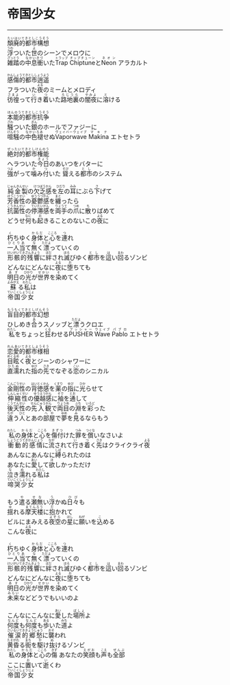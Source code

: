 # 帝国少女
---
<lyric>
<ruby>頽廃的都市構想<rt>たいはいてきとしこうそう</rt></ruby><br/>
<ruby>浮<rt>うわ</rt></ruby>ついた<ruby>世<rt>よ</rt></ruby>のシーンでメロウに<br/>
<ruby>雑踏<rt>ざっとう</rt></ruby>の<ruby>中息衝<rt>なかいきづ</rt></ruby>いた<ruby>Trap<rt>トラップ</rt></ruby> <ruby>Chiptune<rt>チップチューン</rt></ruby>と<ruby>Neon<rt>ネオン</rt></ruby> アラカルト<br/>
<br/>
<ruby>感傷的都市逍遥<rt>かんしょうてきとししょうよう</rt></ruby><br/>
フラついた<ruby>夜<rt>よる</rt></ruby>のミームとメロディ<br/>
<ruby>彷徨<rt>さまよ</rt></ruby>って<ruby>行<rt>い</rt></ruby>き<ruby>着<rt>つ</rt></ruby>いた<ruby>路地裏<rt>ろじうら</rt></ruby>の<ruby>闇夜<rt>やみよ</rt></ruby>に<ruby>溶<rt>と</rt></ruby>ける<br/>
<br/>
<ruby>本能的都市抗争<rt>ほんのうてきとしこうそう</rt></ruby><br/>
<ruby>騒<rt>ざわ</rt></ruby>ついた<ruby>銀<rt>ぎん</rt></ruby>のホールでファジーに<br/>
<ruby>喧騒<rt>けんそう</rt></ruby>の<ruby>中色褪<rt>なかいろあ</rt></ruby>せぬ<ruby>Vaporwave<rt>ヴェイバーウェイブ</rt></ruby> <ruby>Makina<rt>マキナ</rt></ruby> エトセトラ<br/>
<br/>
<ruby>絶対的都市権能<rt>ぜったいてきとしけんのう</rt></ruby><br/>
ヘラついた<ruby>今日<rt>きょう</rt></ruby>のあいつをバターに<br/>
<ruby>強<rt>つよ</rt></ruby>がって<ruby>噛<rt>か</rt></ruby>み<ruby>付<rt>つ</rt></ruby>いた <ruby>聳<rt>そび</rt></ruby>える<ruby>都市<rt>とし</rt></ruby>のシステム<br/>
<br/>
<ruby>純金製<rt>じゅんきんせい</rt></ruby>の<ruby>欠乏感<rt>けつぼうかん</rt></ruby>を<ruby>左<rt>ひだり</rt></ruby>の<ruby>耳<rt>みみ</rt></ruby>にぶら<ruby>下<rt>さ</rt></ruby>げて<br/>
<ruby>芳香性<rt>ほうこうせい</rt></ruby>の<ruby>憂鬱感<rt>ゆううつかん</rt></ruby>を<ruby>纏<rt>まと</rt></ruby>ったら<br/>
<ruby>抗菌性<rt>こうきんせい</rt></ruby>の<ruby>停滞感<rt>ていたいかん</rt></ruby>を<ruby>両手<rt>りょうて</rt></ruby>の<ruby>爪<rt>つめ</rt></ruby>に<ruby>散<rt>ち</rt></ruby>りばめて<br/>
どうせ<ruby>何<rt>なに</rt></ruby>も<ruby>起<rt>お</rt></ruby>きることのないこの<ruby>夜<rt>よる</rt></ruby>に<br/>
<br/>
<ruby>朽<rt>く</rt></ruby>ちゆく<ruby>身体<rt>からだ</rt></ruby>と<ruby>心<rt>こころ</rt></ruby>を<ruby>連<rt>つ</rt></ruby>れ<br/>
<ruby>一人当<rt>ひとりあ</rt></ruby>て<ruby>無<rt>な</rt></ruby>く<ruby>漂<rt>ただよ</rt></ruby>っていくの<br/>
<ruby>形骸的残響<rt>けいがいてきざんきょう</rt></ruby>に<ruby>絆<rt>ほだ</rt></ruby>され<ruby>滅<rt>ほろ</rt></ruby>びゆく<ruby>都市<rt>とし</rt></ruby>を<ruby>這<rt>は</rt></ruby>い<ruby>回<rt>まわ</rt></ruby>るゾンビ<br/>
どんなにどんなに<ruby>夜<rt>よる</rt></ruby>に<ruby>堕<rt>お</rt></ruby>ちても<br/>
<ruby>明日<rt>あす</rt></ruby>の<ruby>光<rt>ひかり</rt></ruby>が<ruby>世界<rt>せかい</rt></ruby>を<ruby>染<rt>そ</rt></ruby>めてく<br/>
<ruby>蘇<rt>よみがえ</rt></ruby>る<ruby>私<rt>わたし</rt></ruby>は<br/>
<ruby>帝国少女<rt>ていこくしょうじょ</rt></ruby><br/>
<br/>
<ruby>盲目的都市幻想<rt>もうもくてきとしげんそう</rt></ruby><br/>
ひしめき<ruby>合<rt>あ</rt></ruby>うスノッブと<ruby>漂<rt>ただよ</rt></ruby>うクロエ<br/>
<ruby>私<rt>わたし</rt></ruby>をちょっと<ruby>狂<rt>くる</rt></ruby>わせる<ruby>PUSHER<rt>プッシャー</rt></ruby> <ruby>Wave<rt>ウェイブ</rt></ruby> <ruby>Pablo<rt>パブロ</rt></ruby> エトセトラ<br/>
<br/>
<ruby>恋愛的都市様相<rt>れんあいてきとしようそう</rt></ruby><br/>
<ruby>目眩<rt>めくるめ</rt></ruby>く<ruby>夜<rt>よる</rt></ruby>とジーンのシャワーに<br/>
<ruby>直濡<rt>ひたぬ</rt></ruby>れた<ruby>指<rt>ゆび</rt></ruby>の<ruby>先<rt>さき</rt></ruby>でなぞる<ruby>恋<rt>こい</rt></ruby>のシニカル<br/>
<br/>
<ruby>金剛性<rt>こんごうせい</rt></ruby>の<ruby>背徳感<rt>はいとくかん</rt></ruby>を<ruby>薬<rt>くすり</rt></ruby>の<ruby>指<rt>ゆび</rt></ruby>に<ruby>光<rt>ひか</rt></ruby>らせて<br/>
<ruby>伸縮性<rt>しんしゅくせい</rt></ruby>の<ruby>優越感<rt>ゆうえつかん</rt></ruby>に<ruby>袖<rt>そで</rt></ruby>を<ruby>通<rt>とお</rt></ruby>して<br/>
<ruby>後天性<rt>こうてんせい</rt></ruby>の<ruby>先入観<rt>せんにゅうかん</rt></ruby>で<ruby>両目<rt>りょうめ</rt></ruby>の<ruby>淵<rt>ふち</rt></ruby>を<ruby>彩<rt>いろど</rt></ruby>った<br/>
<ruby>違<rt>ちが</rt></ruby>う<ruby>人<rt>ひと</rt></ruby>とあの<ruby>部屋<rt>へや</rt></ruby>で<ruby>夢<rt>ゆめ</rt></ruby>を<ruby>見<rt>み</rt></ruby>るならもう<br/>
<br/>
<ruby>私<rt>わたし</rt></ruby>の<ruby>身体<rt>からだ</rt></ruby>と<ruby>心<rt>こころ</rt></ruby>を<ruby>傷付<rt>きずつ</rt></ruby>けた<ruby>罪<rt>つみ</rt></ruby>を<ruby>償<rt>つぐな</rt></ruby>いなさいよ<br/>
<ruby>衝動的感情<rt>しょうどうてきかんじょう</rt></ruby>に<ruby>流<rt>なが</rt></ruby>されて<ruby>行<rt>い</rt></ruby>き<ruby>着<rt>つ</rt></ruby>く<ruby>先<rt>さき</rt></ruby>はクライクライ<ruby>夜<rt>よる</rt></ruby><br/>
あんなにあんなに<ruby>縛<rt>しば</rt></ruby>られたのは<br/>
あなたに<ruby>愛<rt>あい</rt></ruby>して<ruby>欲<rt>ほ</rt></ruby>しかっただけ<br/>
<ruby>泣<rt>な</rt></ruby>き<ruby>濡<rt>ぬ</rt></ruby>れる<ruby>私<rt>わたし</rt></ruby>は<br/>
<ruby>啼哭少女<rt>ていこくしょうじょ</rt></ruby><br/>
<br/>
もう<ruby>遣<rt>や</rt></ruby>る<ruby>瀬無<rt>せな</rt></ruby>い<ruby>浮<rt>う</rt></ruby>かぬ<ruby>日々<rt>ひび</rt></ruby>も<br/>
<ruby>揺<rt>ゆ</rt></ruby>れる<ruby>摩天楼<rt>まてんろう</rt></ruby>に<ruby>抱<rt>だ</rt></ruby>かれて<br/>
ビルにまみえる<ruby>夜空<rt>よぞら</rt></ruby>の<ruby>星<rt>ほし</rt></ruby>に<ruby>願<rt>ねが</rt></ruby>いを<ruby>込<rt>こ</rt></ruby>める<br/>
こんな<ruby>夜<rt>よる</rt></ruby>に<br/>
<br/>
<ruby>朽<rt>く</rt></ruby>ちゆく<ruby>身体<rt>からだ</rt></ruby>と<ruby>心<rt>こころ</rt></ruby>を<ruby>連<rt>つ</rt></ruby>れ<br/>
<ruby>一人当<rt>ひとりあ</rt></ruby>て<ruby>無<rt>な</rt></ruby>く<ruby>漂<rt>ただよ</rt></ruby>っていくの<br/>
<ruby>形骸的残響<rt>けいがいてきざんきょう</rt></ruby>に<ruby>絆<rt>ほだ</rt></ruby>され<ruby>滅<rt>ほろ</rt></ruby>びゆく<ruby>都市<rt>とし</rt></ruby>を<ruby>這<rt>は</rt></ruby>い<ruby>回<rt>まわ</rt></ruby>るゾンビ<br/>
どんなにどんなに<ruby>夜<rt>よる</rt></ruby>に<ruby>堕<rt>お</rt></ruby>ちても<br/>
<ruby>明日<rt>あす</rt></ruby>の<ruby>光<rt>ひかり</rt></ruby>が<ruby>世界<rt>せかい</rt></ruby>を<ruby>染<rt>そ</rt></ruby>めてく<br/>
<ruby>未来<rt>みらい</rt></ruby>などどうでもいいのよ<br/>
<br/>
こんなにこんなに<ruby>愛<rt>あい</rt></ruby>した<ruby>場所<rt>ばしょ</rt></ruby>よ<br/>
<ruby>何度<rt>なんど</rt></ruby>も<ruby>何度<rt>なんど</rt></ruby>も<ruby>歩<rt>ある</rt></ruby>いた<ruby>道<rt>みち</rt></ruby>よ<br/>
<ruby>催涙的郷愁<rt>さいるいてききょうしゅう</rt></ruby>に<ruby>襲<rt>おそ</rt></ruby>われ<br/>
<ruby>黄昏<rt>たそがれ</rt></ruby>る<ruby>街<rt>まち</rt></ruby>を<ruby>駆<rt>か</rt></ruby>け<ruby>抜<rt>ぬ</rt></ruby>けるゾンビ<br/>
<ruby>私<rt>わたし</rt></ruby>の<ruby>身体<rt>からだ</rt></ruby>と<ruby>心<rt>こころ</rt></ruby>の<ruby>傷<rt>きず</rt></ruby> あなたの<ruby>笑顔<rt>えがお</rt></ruby>も<ruby>声<rt>こえ</rt></ruby>も<ruby>全部<rt>ぜんぶ</rt></ruby><br/>
ここに<ruby>置<rt>お</rt></ruby>いて<ruby>逝<rt>い</rt></ruby>くわ<br/>
<ruby>帝国少女<rt>ていこくしょうじょ</rt></ruby>
</lyric>
